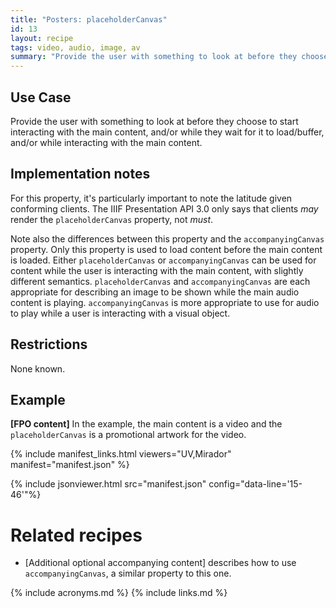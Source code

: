 ```yaml
---
title: "Posters: placeholderCanvas"
id: 13
layout: recipe
tags: video, audio, image, av
summary: "Provide the user with something to look at before they choose to start interacting with the main content, and/or while they wait for it to load/buffer, and/or while interacting with the main content."
---
```


## Use Case

Provide the user with something to look at before they choose to start interacting with the main content, and/or while they wait for it to load/buffer, and/or while interacting with the main content.

## Implementation notes

For this property, it's particularly important to note the latitude given conforming clients. The IIIF Presentation API 3.0 only says that clients _may_ render the `placeholderCanvas` property, not _must_.

Note also the differences between this property and the `accompanyingCanvas` property. Only this property is used to load content before the main content is loaded. Either `placeholderCanvas` or `accompanyingCanvas` can be used for content while the user is interacting with the main content, with slightly different semantics. `placeholderCanvas` and `accompanyingCanvas` are each appropriate for describing an image to be shown while the main audio content is playing. `accompanyingCanvas` is more appropriate to use for audio to play while a user is interacting with a visual object.

## Restrictions

None known.

## Example

**[FPO content]** In the example, the main content is a video and the `placeholderCanvas` is a promotional artwork for the video.

{% include manifest_links.html viewers="UV,Mirador" manifest="manifest.json" %}

{% include jsonviewer.html src="manifest.json" config="data-line='15-46'"%}

# Related recipes

* [Additional optional accompanying content] describes how to use `accompanyingCanvas`, a similar property to this one.

{% include acronyms.md %}
{% include links.md %}

